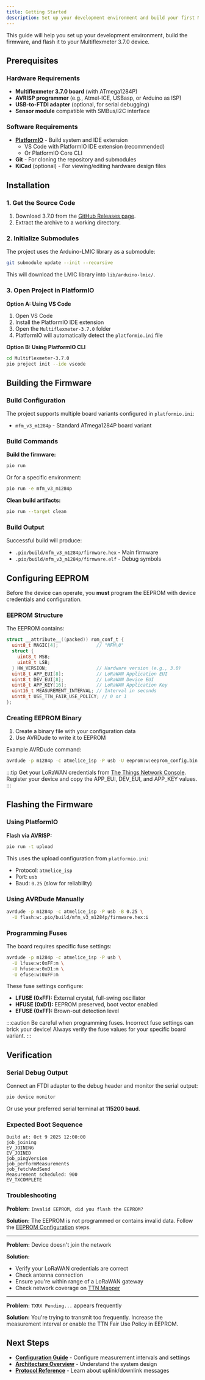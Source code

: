 ```yaml
---
title: Getting Started
description: Set up your development environment and build your first Multiflexmeter firmware.
---
```


This guide will help you set up your development environment, build the firmware, and flash it to your Multiflexmeter 3.7.0 device.

## Prerequisites

### Hardware Requirements

- **Multiflexmeter 3.7.0 board** (with ATmega1284P)
- **AVRISP programmer** (e.g., Atmel-ICE, USBasp, or Arduino as ISP)
- **USB-to-FTDI adapter** (optional, for serial debugging)
- **Sensor module** compatible with SMBus/I2C interface

### Software Requirements

- **[PlatformIO](https://platformio.org/)** - Build system and IDE extension
  - VS Code with PlatformIO IDE extension (recommended)
  - Or PlatformIO Core CLI
- **Git** - For cloning the repository and submodules
- **KiCad** (optional) - For viewing/editing hardware design files

## Installation

### 1. Get the Source Code

1. Download 3.7.0 from the [GitHub Releases page](https://github.com/MrMisterMisterMister/MFM-docs/releases).
2. Extract the archive to a working directory.

### 2. Initialize Submodules

The project uses the Arduino-LMIC library as a submodule:

```bash
git submodule update --init --recursive
```

This will download the LMIC library into `lib/arduino-lmic/`.

### 3. Open Project in PlatformIO

**Option A: Using VS Code**

1. Open VS Code
2. Install the PlatformIO IDE extension
3. Open the `Multiflexmeter-3.7.0` folder
4. PlatformIO will automatically detect the `platformio.ini` file

**Option B: Using PlatformIO CLI**

```bash
cd Multiflexmeter-3.7.0
pio project init --ide vscode
```

## Building the Firmware

### Build Configuration

The project supports multiple board variants configured in `platformio.ini`:

- `mfm_v3_m1284p` - Standard ATmega1284P board variant

### Build Commands

**Build the firmware:**

```bash
pio run
```

Or for a specific environment:

```bash
pio run -e mfm_v3_m1284p
```

**Clean build artifacts:**

```bash
pio run --target clean
```

### Build Output

Successful build will produce:
- `.pio/build/mfm_v3_m1284p/firmware.hex` - Main firmware
- `.pio/build/mfm_v3_m1284p/firmware.elf` - Debug symbols

## Configuring EEPROM

Before the device can operate, you **must** program the EEPROM with device credentials and configuration.

### EEPROM Structure

The EEPROM contains:

```c
struct __attribute__((packed)) rom_conf_t {
  uint8_t MAGIC[4];              // "MFM\0"
  struct {
    uint8_t MSB;
    uint8_t LSB;
  } HW_VERSION;                  // Hardware version (e.g., 3.0)
  uint8_t APP_EUI[8];            // LoRaWAN Application EUI
  uint8_t DEV_EUI[8];            // LoRaWAN Device EUI
  uint8_t APP_KEY[16];           // LoRaWAN Application Key
  uint16_t MEASUREMENT_INTERVAL; // Interval in seconds
  uint8_t USE_TTN_FAIR_USE_POLICY; // 0 or 1
};
```

### Creating EEPROM Binary

1. Create a binary file with your configuration data
2. Use AVRDude to write it to EEPROM

Example AVRDude command:

```bash
avrdude -p m1284p -c atmelice_isp -P usb -U eeprom:w:eeprom_config.bin:r
```

:::tip
Get your LoRaWAN credentials from [The Things Network Console](https://console.thethingsnetwork.org/).
Register your device and copy the APP_EUI, DEV_EUI, and APP_KEY values.
:::

## Flashing the Firmware

### Using PlatformIO

**Flash via AVRISP:**

```bash
pio run -t upload
```

This uses the upload configuration from `platformio.ini`:
- Protocol: `atmelice_isp`
- Port: `usb`
- Baud: `0.25` (slow for reliability)

### Using AVRDude Manually

```bash
avrdude -p m1284p -c atmelice_isp -P usb -B 0.25 \
  -U flash:w:.pio/build/mfm_v3_m1284p/firmware.hex:i
```

### Programming Fuses

The board requires specific fuse settings:

```bash
avrdude -p m1284p -c atmelice_isp -P usb \
  -U lfuse:w:0xFF:m \
  -U hfuse:w:0xD1:m \
  -U efuse:w:0xFF:m
```

These fuse settings configure:
- **LFUSE (0xFF):** External crystal, full-swing oscillator
- **HFUSE (0xD1):** EEPROM preserved, boot vector enabled
- **EFUSE (0xFF):** Brown-out detection level

:::caution
Be careful when programming fuses. Incorrect fuse settings can brick your device!
Always verify the fuse values for your specific board variant.
:::

## Verification

### Serial Debug Output

Connect an FTDI adapter to the debug header and monitor the serial output:

```bash
pio device monitor
```

Or use your preferred serial terminal at **115200 baud**.

### Expected Boot Sequence

```
Build at: Oct 9 2025 12:00:00
job_joining
EV_JOINING
EV_JOINED
job_pingVersion
job_performMeasurements
job_fetchAndSend
Measurement scheduled: 900
EV_TXCOMPLETE
```

### Troubleshooting

**Problem:** `Invalid EEPROM, did you flash the EEPROM?`

**Solution:** The EEPROM is not programmed or contains invalid data. Follow the [EEPROM Configuration](#configuring-eeprom) steps.

---

**Problem:** Device doesn't join the network

**Solution:** 
- Verify your LoRaWAN credentials are correct
- Check antenna connection
- Ensure you're within range of a LoRaWAN gateway
- Check network coverage on [TTN Mapper](https://ttnmapper.org/)

---

**Problem:** `TXRX Pending...` appears frequently

**Solution:** You're trying to transmit too frequently. Increase the measurement interval or enable the TTN Fair Use Policy in EEPROM.

## Next Steps

- **[Configuration Guide](/guides/configuration/)** - Configure measurement intervals and settings
- **[Architecture Overview](/guides/architecture/)** - Understand the system design
- **[Protocol Reference](/reference/protocol/)** - Learn about uplink/downlink messages

